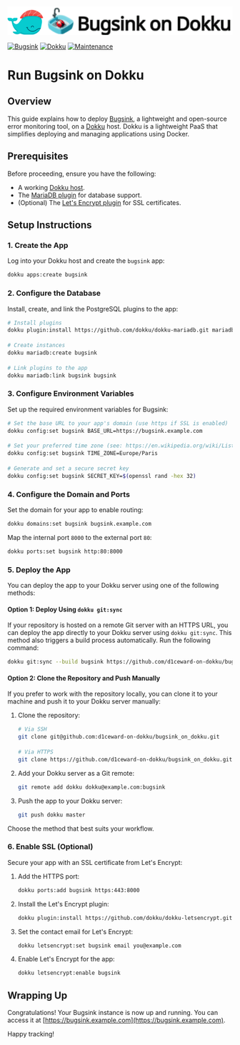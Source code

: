 ![](.github/images/repo_header.png)

[![Bugsink](https://img.shields.io/badge/Bugsink-1.7.6-blue.svg)](https://github.com/bugsink/bugsink/releases/tag/1.7.6)
[![Dokku](https://img.shields.io/badge/Dokku-Repo-blue.svg)](https://github.com/dokku/dokku)
[![Maintenance](https://img.shields.io/badge/Maintained%3F-yes-green.svg)](https://github.com/d1ceward-on-dokku/bugsink_on_dokku/graphs/commit-activity)

# Run Bugsink on Dokku

## Overview

This guide explains how to deploy [Bugsink](https://github.com/bugsink/bugsink), a lightweight and open-source error monitoring tool, on a [Dokku](https://dokku.com/) host. Dokku is a lightweight PaaS that simplifies deploying and managing applications using Docker.

## Prerequisites

Before proceeding, ensure you have the following:

- A working [Dokku host](https://dokku.com/docs/getting-started/installation/).
- The [MariaDB plugin](https://github.com/dokku/dokku-mariadb) for database support.
- (Optional) The [Let's Encrypt plugin](https://github.com/dokku/dokku-letsencrypt) for SSL certificates.

## Setup Instructions

### 1. Create the App

Log into your Dokku host and create the `bugsink` app:

```bash
dokku apps:create bugsink
```

### 2. Configure the Database

Install, create, and link the PostgreSQL plugins to the app:

```bash
# Install plugins
dokku plugin:install https://github.com/dokku/dokku-mariadb.git mariadb

# Create instances
dokku mariadb:create bugsink

# Link plugins to the app
dokku mariadb:link bugsink bugsink
```

### 3. Configure Environment Variables

Set up the required environment variables for Bugsink:

```bash
# Set the base URL to your app's domain (use https if SSL is enabled)
dokku config:set bugsink BASE_URL=https://bugsink.example.com

# Set your preferred time zone (see: https://en.wikipedia.org/wiki/List_of_tz_database_time_zones)
dokku config:set bugsink TIME_ZONE=Europe/Paris

# Generate and set a secure secret key
dokku config:set bugsink SECRET_KEY=$(openssl rand -hex 32)
```

### 4. Configure the Domain and Ports

Set the domain for your app to enable routing:

```bash
dokku domains:set bugsink bugsink.example.com
```

Map the internal port `8000` to the external port `80`:

```bash
dokku ports:set bugsink http:80:8000
```

### 5. Deploy the App

You can deploy the app to your Dokku server using one of the following methods:

#### Option 1: Deploy Using `dokku git:sync`

If your repository is hosted on a remote Git server with an HTTPS URL, you can deploy the app directly to your Dokku server using `dokku git:sync`. This method also triggers a build process automatically. Run the following command:

```bash
dokku git:sync --build bugsink https://github.com/d1ceward-on-dokku/bugsink_on_dokku.git
```

#### Option 2: Clone the Repository and Push Manually

If you prefer to work with the repository locally, you can clone it to your machine and push it to your Dokku server manually:

1. Clone the repository:

    ```bash
    # Via SSH
    git clone git@github.com:d1ceward-on-dokku/bugsink_on_dokku.git

    # Via HTTPS
    git clone https://github.com/d1ceward-on-dokku/bugsink_on_dokku.git
    ```

2. Add your Dokku server as a Git remote:

    ```bash
    git remote add dokku dokku@example.com:bugsink
    ```

3. Push the app to your Dokku server:

    ```bash
    git push dokku master
    ```

Choose the method that best suits your workflow.

### 6. Enable SSL (Optional)

Secure your app with an SSL certificate from Let's Encrypt:

1. Add the HTTPS port:

    ```bash
    dokku ports:add bugsink https:443:8000
    ```

2. Install the Let's Encrypt plugin:

    ```bash
    dokku plugin:install https://github.com/dokku/dokku-letsencrypt.git
    ```

3. Set the contact email for Let's Encrypt:

    ```bash
    dokku letsencrypt:set bugsink email you@example.com
    ```

4. Enable Let's Encrypt for the app:

    ```bash
    dokku letsencrypt:enable bugsink
    ```

## Wrapping Up

Congratulations! Your Bugsink instance is now up and running. You can access it at [https://bugsink.example.com](https://bugsink.example.com).

Happy tracking!
